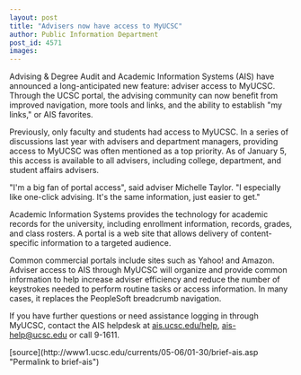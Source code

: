 ```yaml
---
layout: post
title: "Advisers now have access to MyUCSC"
author: Public Information Department
post_id: 4571
images:
---
```


<a name="content" id="content"></a>
<p>
  Advising &amp; Degree Audit and Academic Information Systems (AIS) have announced a long-anticipated new feature: adviser access to MyUCSC. Through the UCSC portal, the advising community can now benefit from improved navigation, more tools and links, and the ability to establish "my links," or AIS favorites.
</p>
<p>
  Previously, only faculty and students had access to MyUCSC. In a series of discussions last year with advisers and department managers, providing access to MyUCSC was often mentioned as a top priority. As of January 5, this access is available to all advisers, including college, department, and student affairs advisers.
</p>
<p>
  "I'm a big fan of portal access", said adviser Michelle Taylor. "I especially like one-click advising. It's the same information, just easier to get."
</p>
<p>
  Academic Information Systems provides the technology for academic records for the university, including enrollment information, records, grades, and class rosters. A portal is a web site that allows delivery of content-specific information to a targeted audience.
</p>
<p>
  Common commercial portals include sites such as Yahoo! and Amazon. Adviser access to AIS through MyUCSC will organize and provide common information to help increase adviser efficiency and reduce the number of keystrokes needed to perform routine tasks or access information. In many cases, it replaces the PeopleSoft breadcrumb navigation.
</p>
<p>
  If you have further questions or need assistance logging in through MyUCSC, contact the AIS helpdesk at <a href="mailto:ais.ucsc.edu/help">ais.ucsc.edu/help</a>, <a href="mailto:ais-help@ucsc.edu">ais-help@ucsc.edu</a> or call 9-1611.
</p>
[source](http://www1.ucsc.edu/currents/05-06/01-30/brief-ais.asp "Permalink to brief-ais")
